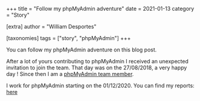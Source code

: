 +++
title = "Follow my phpMyAdmin adventure"
date = 2021-01-13
category = "Story"

[extra]
author = "William Desportes"

[taxonomies]
tags = ["story", "phpMyAdmin"]
+++

You can follow my phpMyAdmin adventure on this blog post.

<!-- more -->

After a lot of yours contributing to phpMyAdmin I received an unexpected invitation to join the team.
That day was on the 27/08/2018, a very happy day !
Since then I am a [phpMyAdmin team member](https://phpmyadmin.net/team).

I work for phpMyAdmin starting on the 01/12/2020. You can find my reports: [here](https://blog.williamdes.eu/tags/phpmyadmin/)
